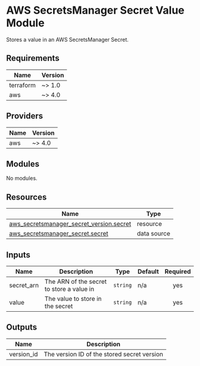 # AWS SecretsManager Secret Value Module

Stores a value in an AWS SecretsManager Secret.

<!-- BEGIN_TF_DOCS -->

## Requirements

| Name | Version |
|------|---------|
| terraform | ~> 1.0 |
| aws | ~> 4.0 |

## Providers

| Name | Version |
|------|---------|
| aws | ~> 4.0 |

## Modules

No modules.

## Resources

| Name | Type |
|------|------|
| [aws_secretsmanager_secret_version.secret](https://registry.terraform.io/providers/hashicorp/aws/latest/docs/resources/secretsmanager_secret_version) | resource |
| [aws_secretsmanager_secret.secret](https://registry.terraform.io/providers/hashicorp/aws/latest/docs/data-sources/secretsmanager_secret) | data source |

## Inputs

| Name | Description | Type | Default | Required |
|------|-------------|------|---------|:--------:|
| secret\_arn | The ARN of the secret to store a value in | `string` | n/a | yes |
| value | The value to store in the secret | `string` | n/a | yes |

## Outputs

| Name | Description |
|------|-------------|
| version\_id | The version ID of the stored secret version |

<!-- END_TF_DOCS -->
